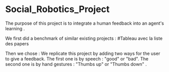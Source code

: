 # Social_Robotics_Project
The purpose of this project is to integrate a human feedback into an agent's learning .

We first did a benchmark of similar existing projects :
#Tableau avec la liste des papers

Then we chose :
We replicate this project by adding two ways for the user to give a feedback.
The first one is by speech : "good" or "bad".
The second one is by hand gestures : "Thumbs up" or "Thumbs down" .
